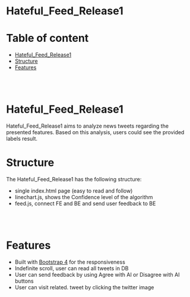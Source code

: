 # Hateful_Feed_Release1

# Table of content 
- [Hateful_Feed_Release1](#headers)
- [Structure](#header1)
- [Features](#header2)


<br>
<br>

<a name="headers"/>

# Hateful_Feed_Release1

Hateful_Feed_Release1 aims to analyze news tweets regarding the presented features. Based on this analysis, users could see the provided labels result.


<a name="header1"/>

# Structure

The Hateful_Feed_Release1 has the following structure:

  + single index.html page (easy to read and follow)
  + linechart.js, shows the Confidence level of the algorithm
  + feed.js, connect FE and BE and send user feedback to BE
<br>
<br>

<a name="header2"/>

# Features

+ Built with [Bootstrap 4][bootstrap-home] for the responsiveness
+ Indefinite scroll, user can read all tweets in DB
+ User can send feedback by using Agree with AI or  Disagree with AI buttons
+ User can visit related. tweet by clicking the twitter image







[bootstrap-home]: https://getbootstrap.com
